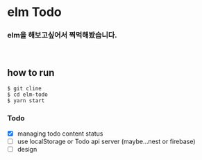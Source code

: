 # elm Todo


### elm을 해보고싶어서 찍먹해봤습니다.  

$~$

## how to run

```shell
$ git cline 
$ cd elm-todo
$ yarn start
```


### Todo
- [x] managing todo content status  
- [ ] use localStorage or Todo api server (maybe...nest or firebase)  
- [ ] design
